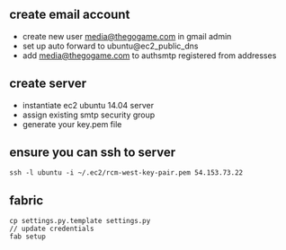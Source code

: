 
## create email account

- create new user media@thegogame.com in gmail admin
- set up auto forward to ubuntu@ec2_public_dns
- add media@thegogame.com to authsmtp registered from addresses

## create server

- instantiate ec2 ubuntu 14.04 server
- assign existing smtp security group
- generate your key.pem file

## ensure you can ssh to server

    ssh -l ubuntu -i ~/.ec2/rcm-west-key-pair.pem 54.153.73.22

## fabric

    cp settings.py.template settings.py
    // update credentials
    fab setup
